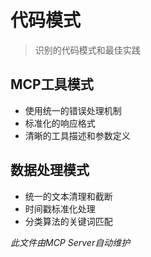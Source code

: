 # 代码模式

> 识别的代码模式和最佳实践

## MCP工具模式

- 使用统一的错误处理机制
- 标准化的响应格式
- 清晰的工具描述和参数定义

## 数据处理模式

- 统一的文本清理和截断
- 时间戳标准化处理
- 分类算法的关键词匹配

*此文件由MCP Server自动维护*
